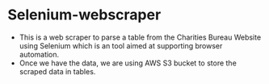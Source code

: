 # Selenium-webscraper
* This is a web scraper to parse a table from the Charities Bureau Website using Selenium which is an tool aimed at supporting browser automation.
* Once we have the data, we are using AWS S3 bucket to store the scraped data in tables.
